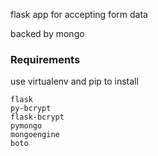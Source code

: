 flask app for accepting form data

backed by mongo


### Requirements
use virtualenv and pip to install

    flask
    py-bcrypt
    flask-bcrypt
    pymongo
    mongoengine
    boto
